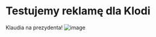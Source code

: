 # Testujemy reklamę dla Klodi
Klaudia na prezydenta! 
![image](https://github.com/user-attachments/assets/e11d8d28-12b7-429b-b179-7f319c7c7780)

